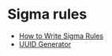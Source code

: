 # Sigma rules

- [How to Write Sigma Rules](https://www.nextron-systems.com/2018/02/10/write-sigma-rules/)
- [UUID Generator](https://www.uuidgenerator.net/version4)